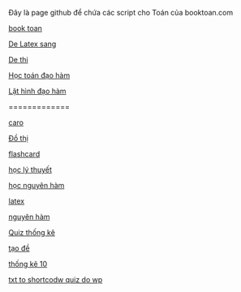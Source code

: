 Đây là page github để chứa các script cho Toán của booktoan.com

[book toan](https://toan.booktoan.com)

[De Latex sang](https://toan.booktoan.com/delatex)

[De thi](https://toan.booktoan.com/dethi)

[Học toán đạo hàm](https://toan.booktoan.com/hoctoan/daoham)

[Lật hình đạo hàm](https://toan.booktoan.com/hoctoan/lathinhdaoham)

=============

[caro](https://toan.booktoan.com/caro)

[Đồ thị](https://toan.booktoan.com/do-thi)

[flashcard](https://toan.booktoan.com/flascard)

[học lý thuyết](https://toan.booktoan.com/hoclythuyet)

[học nguyên hàm](https://toan.booktoan.com/hocnguyenham)

[latex](https://toan.booktoan.com/latex)

[nguyên hàm](https://toan.booktoan.com/nguyenham)

[Quiz thống kê](https://toan.booktoan.com/quizthongke)

[tạo đề](https://toan.booktoan.com/taode)

[thống kê 10](https://toan.booktoan.com/thong-ke-10)

[txt to shortcodw quiz do wp](https://toan.booktoan.com/txt2wp)

